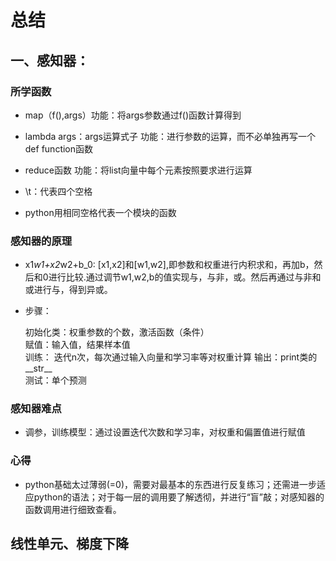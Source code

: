 # 总结

## 一、感知器：

### 所学函数

- map（f(),args）功能：将args参数通过f()函数计算得到

- lambda args：args运算式子 功能：进行参数的运算，而不必单独再写一个def function函数

- reduce函数 功能：将list向量中每个元素按照要求进行运算

- \t：代表四个空格

- python用相同空格代表一个模块的函数

### 感知器的原理

- x1*w1+x2*w2+b_0: [x1,x2]和[w1,w2],即参数和权重进行内积求和，再加b，然后和0进行比较.通过调节w1,w2,b的值实现与，与非，或。然后再通过与非和或进行与，得到异或。
- 步骤：

  初始化类：权重参数的个数，激活函数（条件）  
  赋值：输入值，结果样本值  
  训练： 迭代n次，每次通过输入向量和学习率等对权重计算
  输出：print类的__str__  
  测试：单个预测  

### 感知器难点

- 调参，训练模型：通过设置迭代次数和学习率，对权重和偏置值进行赋值

### 心得

- python基础太过薄弱(=0)，需要对最基本的东西进行反复练习；还需进一步适应python的语法；对于每一层的调用要了解透彻，并进行“盲”敲；对感知器的函数调用进行细致查看。

## 线性单元、梯度下降
